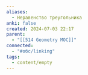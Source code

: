 ```yaml
---
aliases:
  - Неравенство треугольника
anki: false
created: 2024-07-03 22:17
parent:
  - "[[514 Geometry MOC]]"
connected:
  - "#обс/linking"
tags:
  - content/empty
---
```


